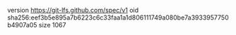 version https://git-lfs.github.com/spec/v1
oid sha256:eef3b5e895a7b6223c6c33faa1a1d806111749a080be7a3933957750b4907a05
size 1067
